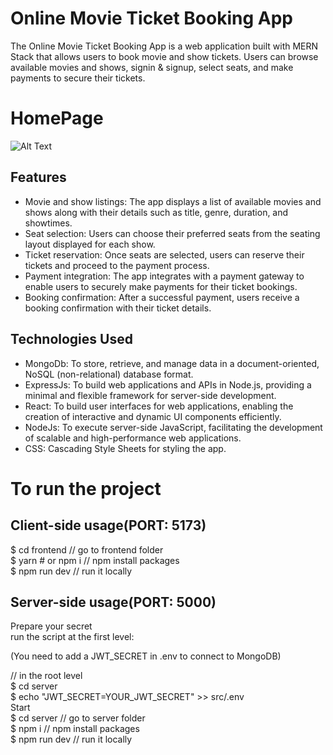 # Online Movie Ticket Booking App

The Online Movie Ticket Booking App is a web application built with MERN Stack that allows users to book movie and show tickets. Users can browse available movies and shows, signin & signup, select seats, and make payments to secure their tickets.

# HomePage

![Alt Text](frontend/public/screencapture-localhost-5173-2024-05-06-12_57_44.png)

## Features

- Movie and show listings: The app displays a list of available movies and shows along with their details such as title, genre, duration, and showtimes.
- Seat selection: Users can choose their preferred seats from the seating layout displayed for each show.
- Ticket reservation: Once seats are selected, users can reserve their tickets and proceed to the payment process.
- Payment integration: The app integrates with a payment gateway to enable users to securely make payments for their ticket bookings.
- Booking confirmation: After a successful payment, users receive a booking confirmation with their ticket details.

## Technologies Used

- MongoDb: To store, retrieve, and manage data in a document-oriented, NoSQL (non-relational) database format.
- ExpressJs: To build web applications and APIs in Node.js, providing a minimal and flexible framework for server-side development.
- React: To build user interfaces for web applications, enabling the creation of interactive and dynamic UI components efficiently.
- NodeJs: To execute server-side JavaScript, facilitating the development of scalable and high-performance web applications.
- CSS: Cascading Style Sheets for styling the app.

# To run the project

## Client-side usage(PORT: 5173) <br />

$ cd frontend // go to frontend folder <br />
$ yarn # or npm i // npm install packages <br />
$ npm run dev // run it locally <br />

## Server-side usage(PORT: 5000)

Prepare your secret <br />
run the script at the first level: <br />

(You need to add a JWT_SECRET in .env to connect to MongoDB) <br />

// in the root level <br />
$ cd server <br />
$ echo "JWT_SECRET=YOUR_JWT_SECRET" >> src/.env <br />
Start <br />
$ cd server // go to server folder <br />
$ npm i // npm install packages <br />
$ npm run dev // run it locally

